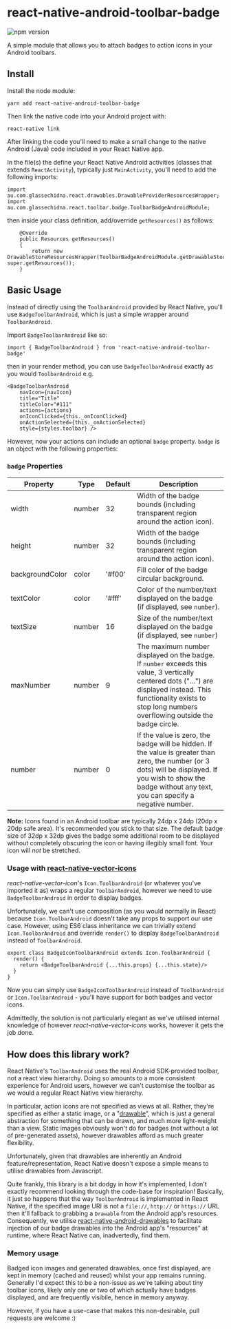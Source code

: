 # react-native-android-toolbar-badge

![npm version](https://img.shields.io/npm/v/react-native-android-toolbar-badge.svg)

A simple module that allows you to attach badges to action icons in your Android toolbars.

## Install

Install the node module:

    yarn add react-native-android-toolbar-badge

Then link the native code into your Android project with:

    react-native link

After linking the code you'll need to make a small change to the native Android (Java) code included in your React Native app.

In the file(s) the define your React Native Android activities (classes that extends `ReactActivity`), typically just `MainActivity`, you'll need to add the following imports:

```
import au.com.glassechidna.react.drawables.DrawableProviderResourcesWrapper;
import au.com.glassechidna.react.toolbar.badge.ToolbarBadgeAndroidModule;
```

then inside your class definition, add/override `getResources()` as follows:

```
    @Override
    public Resources getResources()
    {
        return new DrawableStoreResourcesWrapper(ToolbarBadgeAndroidModule.getDrawableStore(), super.getResources());
    }
```

## Basic Usage

Instead of directly using the `ToolbarAndroid` provided by React Native, you'll use `BadgeToolbarAndroid`, which is just a simple wrapper around `ToolbarAndroid`.

Import `BadgeToolbarAndroid` like so:

```
import { BadgeToolbarAndroid } from 'react-native-android-toolbar-badge'
```

then in your render method, you can use `BadgeToolbarAndroid` exactly as you would `ToolbarAndroid` e.g.

```
<BadgeToolbarAndroid
	navIcon={navIcon}
	title="Title"
	titleColor="#111"
	actions={actions}
	onIconClicked={this._onIconClicked}
	onActionSelected={this._onActionSelected}
	style={styles.toolbar} />
```

However, now your actions can include an optional `badge` property. `badge` is an object with the following properties:

### `badge` Properties

| Property        | Type   | Default | Description                                                                                                                                                                                                                |
| --------------- | ------ | ------- | -------------------------------------------------------------------------------------------------------------------------------------------------------------------------------------------------------------------------- |
| width           | number | 32      | Width of the badge bounds (including transparent region around the action icon).                                                                                                                                           |
| height          | number | 32      | Width of the badge bounds (including transparent region around the action icon).                                                                                                                                           |
| backgroundColor | color  | '#f00'  | Fill color of the badge circular background.                                                                                                                                                                               |
| textColor       | color  | '#fff'  | Color of the number/text displayed on the badge (if displayed, see `number`).                                                                                                                                              |
| textSize        | number | 16      | Size of the number/text displayed on the badge  (if displayed, see `number`)                                                                                                                                               |
| maxNumber       | number | 9       | The maximum number displayed on the badge. If `number` exceeds this value, 3 vertically centered dots ("...") are displayed instead. This functionality exists to stop long numbers overflowing outside the badge circle.  |
| number          | number | 0       | If the value is zero, the badge will be hidden. If the value is greater than zero, the number (or 3 dots) will be displayed. If you wish to show the badge without any text, you can specify a negative number.            |

**Note:** Icons found in an Android toolbar are typically 24dp x 24dp (20dp x 20dp safe area). It's recommended you stick to that size. The default badge size of 32dp x 32dp gives the badge some additional room to be displayed without completely obscuring the icon or having illegibly small font. Your icon will _not_ be stretched.

### Usage with  [react-native-vector-icons](https://github.com/oblador/react-native-vector-icons)

_react-native-vector-icon_'s `Icon.ToolbarAndroid` (or whatever you've imported it as) wraps a regular `ToolbarAndroid`, however we need to use `BadgeToolbarAndroid` in order to display badges.

Unfortunately, we can't use composition (as you would normally in React) because `Icon.ToolbarAndroid` doesn't take any props to support our use case. However, using ES6 class inheritance we can trivially extend `Icon.ToolbarAndroid` and override `render()` to display `BadgeToolbarAndroid` instead of `ToolbarAndroid`.

```
export class BadgeIconToolbarAndroid extends Icon.ToolbarAndroid {
  render() {
    return <BadgeToolbarAndroid {...this.props} {...this.state}/>
  }
}

```

Now you can simply use `BadgeIconToolbarAndroid` instead of `ToolbarAndroid` or `Icon.ToolbarAndroid` - you'll have support for both badges and vector icons.

Admittedly, the solution is not particularly elegant as we've utilised internal knowledge of however _react-native-vector-icons_ works, however it gets the job done.

## How does this library work?

React Native's `ToolbarAndroid` uses the real Android SDK-provided toolbar, not a react view hierarchy. Doing so amounts to a more consistent experience for Android users, however we can't customise the toolbar as we would a regular React Native view hierarchy.

In particular, action icons are not specified as views at all. Rather, they're specified as either a static image, or a "[drawable](https://developer.android.com/reference/android/graphics/drawable/Drawable.html)", which is just a general abstraction for something that can be drawn, and much more light-weight than a view. Static images obviously won't do for badges (not without a lot of pre-generated assets), however drawables afford as much greater flexibility.

Unfortunately, given that drawables are inherently an Android feature/representation, React Native doesn't expose a simple means to utilise drawables from Javascript.

Quite frankly, this library is a bit dodgy in how it's implemented, I don't exactly recommend looking through the code-base for inspiration! Basically, it just so happens that the way `ToolbarAndroid` is implemented in React Native, if the specified image URI is not a `file://`, `http://` or `https://` URL then it'll fallback to grabbing a `Drawable` from the Android app's resources. Consequently, we utilise [react-native-android-drawables](https://github.com/Benjamin-Dobell/react-native-android-drawables) to facilitate injection of our badge drawables into the Android app's "resources" at runtime, where React Native can, inadvertedly, find them.

### Memory usage

Badged icon images and generated drawables, once first displayed, are kept in memory (cached and reused) whilst your app remains running. Generally I'd expect this to be a non-issue as we're talking about tiny toolbar icons, likely only one or two of which actually have badges displayed, and are frequently visibile, hence in memory anyway.

However, if you have a use-case that makes this non-desirable, pull requests are welcome :)
